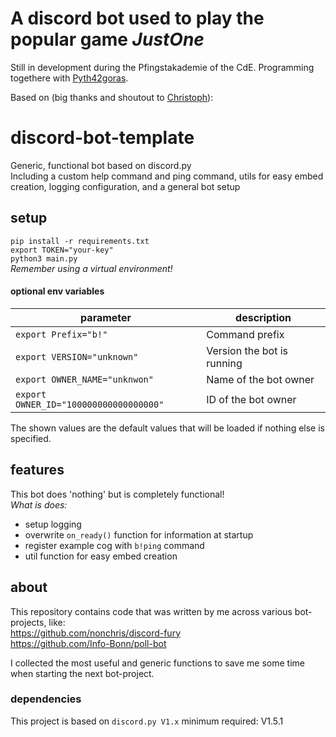 # A discord bot used to play the popular game *JustOne*
Still in development during the Pfingstakademie of the CdE.
Programming togethere with [Pyth42goras](https://github.com/Pyth42goras).


Based on (big thanks and shoutout to [Christoph](https://github.com/nonchris)):

# discord-bot-template
Generic, functional bot based on discord.py  
Including a custom help command and ping command, utils for easy embed creation, logging configuration, and a general bot setup

## setup
`pip install -r requirements.txt`  
`export TOKEN="your-key"`  
`python3 main.py`  
_Remember using a virtual environment!_

#### optional env variables
| parameter |  description |
| ------ |  ------ |
| `export Prefix="b!"`  | Command prefix |
| `export VERSION="unknown"` | Version the bot is running |
| `export OWNER_NAME="unknwon"` | Name of the bot owner |
| `export OWNER_ID="100000000000000000"` | ID of the bot owner |

The shown values are the default values that will be loaded if nothing else is specified.

## features
This bot does 'nothing' but is completely functional!  
_What is does:_  
* setup logging
* overwrite `on_ready()` function for information at startup
* register example cog with `b!ping` command
* util function for easy embed creation

## about
This repository contains code that was written by me across various bot-projects, like:  
https://github.com/nonchris/discord-fury  
https://github.com/Info-Bonn/poll-bot

I collected the most useful and generic functions to save me some time when starting the next bot-project. 

### dependencies 
This project is based on `discord.py V1.x` minimum required: V1.5.1
